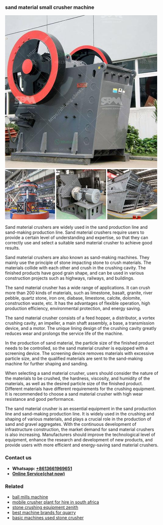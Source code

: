 <h3>sand material small crusher machine</h3><img src='1708322954.jpg' alt=''><p>Sand material crushers are widely used in the sand production line and sand-making production line. Sand material crushers require users to provide a certain level of understanding and expertise, so that they can correctly use and select a suitable sand material crusher to achieve good results.</p><p>Sand material crushers are also known as sand-making machines. They mainly use the principle of stone impacting stone to crush materials. The materials collide with each other and crush in the crushing cavity. The finished products have good grain shape, and can be used in various construction projects such as highways, railways, and buildings.</p><p>The sand material crusher has a wide range of applications. It can crush more than 200 kinds of materials, such as limestone, basalt, granite, river pebble, quartz stone, iron ore, diabase, limestone, calcite, dolomite, construction waste, etc. It has the advantages of flexible operation, high production efficiency, environmental protection, and energy saving.</p><p>The sand material crusher consists of a feed hopper, a distributor, a vortex crushing cavity, an impeller, a main shaft assembly, a base, a transmission device, and a motor. The unique lining design of the crushing cavity greatly reduces wear and prolongs the service life of the machine.</p><p>In the production of sand material, the particle size of the finished product needs to be controlled, so the sand material crusher is equipped with a screening device. The screening device removes materials with excessive particle size, and the qualified materials are sent to the sand-making machine for further shaping and sanding.</p><p>When selecting a sand material crusher, users should consider the nature of the materials to be crushed, the hardness, viscosity, and humidity of the materials, as well as the desired particle size of the finished product. Different materials have different requirements for the crushing equipment. It is recommended to choose a sand material crusher with high wear resistance and good performance.</p><p>The sand material crusher is an essential equipment in the sand production line and sand-making production line. It is widely used in the crushing and shaping of various materials, and plays a crucial role in the production of sand and gravel aggregates. With the continuous development of infrastructure construction, the market demand for sand material crushers is also increasing. Manufacturers should improve the technological level of equipment, enhance the research and development of new products, and provide users with more efficient and energy-saving sand material crushers.</p><h3>Contact us</h3><ul><li><strong>Whatsapp:&nbsp;<a href="https://wa.me/8613661969651">+8613661969651</a></strong></li><li><a href="https://swt.shibang-china.com/?git&amp;zhl&amp;sand material small crusher machine"><strong>Online Service(chat now)</strong></a></li></ul><h3>Related</h3><ul><li><a href='ball mills machine.md'>ball mills machine</a></li><li><a href='mobile crusher plant for hire in south africa.md'>mobile crusher plant for hire in south africa</a></li><li><a href='stone crushing equipment zenith.md'>stone crushing equipment zenith</a></li><li><a href='best machine brands for quarry.md'>best machine brands for quarry</a></li><li><a href='basic machines used stone crusher.md'>basic machines used stone crusher</a></li></ul>